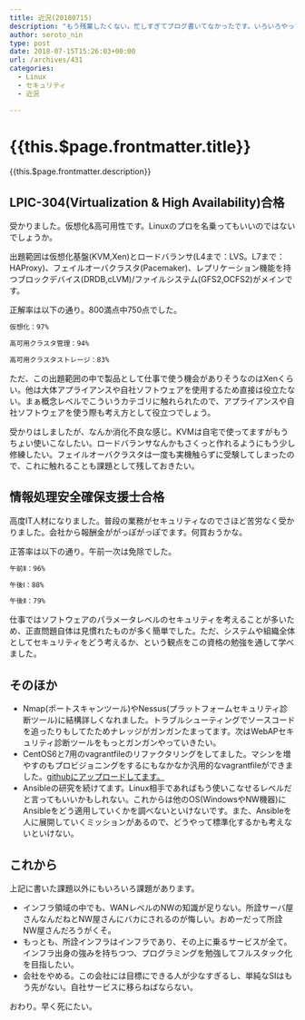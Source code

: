 ```yaml
---
title: 近況(20180715)
description: "もう残業したくない。忙しすぎてブログ書いてなかったです。いろいろやってたことのまとめ。"
author: seroto_nin
type: post
date: 2018-07-15T15:26:03+00:00
url: /archives/431
categories:
  - Linux
  - セキュリティ
  - 近況

---
```

# {{this.$page.frontmatter.title}}

<CategoriesAndDate/>

{{this.$page.frontmatter.description}}

<!--more-->

## LPIC-304(Virtualization & High Availability)合格

受かりました。仮想化&高可用性です。Linuxのプロを名乗ってもいいのではないでしょうか。

出題範囲は仮想化基盤(KVM,Xen)とロードバランサ(L4まで：LVS。L7まで：HAProxy)、フェイルオーバクラスタ(Pacemaker)、レプリケーション機能を持つブロックデバイス(DRDB,cLVM)/ファイルシステム(GFS2,OCFS2)がメインです。

正解率は以下の通り。800満点中750点でした。

```bash
仮想化：97%

高可用クラスタ管理：94%

高可用クラスタストレージ：83%
```

ただ、この出題範囲の中で製品として仕事で使う機会がありそうなのはXenくらい。他は大体アプライアンスや自社ソフトウェアを使用するため直接は役立たない。まぁ概念レベルでこういうカテゴリに触れられたので、アプライアンスや自社ソフトウェアを使う際も考え方として役立つでしょう。

受かりはしましたが、なんか消化不良な感じ。KVMは自宅で使ってますがもうちょい使いこなしたい。ロードバランサなんかもさくっと作れるようにもう少し修練したい。フェイルオーバクラスタは一度も実機触らずに受験してしまったので、これに触れることも課題として残しておきたい。

## 情報処理安全確保支援士合格

高度IT人材になりました。普段の業務がセキュリティなのでさほど苦労なく受かりました。会社から報酬金ががっぽがっぽでます。何買おうかな。

正答率は以下の通り。午前一次は免除でした。

```bash
午前Ⅱ：96%

午後Ⅰ：88%

午後Ⅱ：79%
```

仕事ではソフトウェアのパラメータレベルのセキュリティを考えることが多いため、正直問題自体は見慣れたものが多く簡単でした。ただ、システムや組織全体としてセキュリティをどう考えるか、という観点をこの資格の勉強を通して学べました。

## そのほか

* Nmap(ポートスキャンツール)やNessus(プラットフォームセキュリティ診断ツール)に結構詳しくなれました。トラブルシューティングでソースコードを追ったりもしてたためナレッジがガンガンたまってます。次はWebAPセキュリティ診断ツールをもっとガンガンやっていきたい。
* CentOS6と7用のvagrantfileのリファクタリングをしてました。マシンを増やすのもプロビジョニングをするにもなかなか汎用的なvagrantfileができました。[githubにアップロードしてます。][1]
* Ansibleの研究を続けてます。Linux相手であればもう使いこなせるレベルだと言ってもいいかもしれない。これからは他のOS(WindowsやNW機器)にAnsibleをどう適用していくかを調べないといけないです。また、Ansibleを人に展開していくミッションがあるので、どうやって標準化するかも考えないといけない。

## これから

上記に書いた課題以外にもいろいろ課題があります。

* インフラ領域の中でも、WANレベルのNWの知識が足りない。所詮サーバ屋さんなんだねとNW屋さんにバカにされるのが悔しい。おめーだって所詮NW屋さんだろうがくそ。
* もっとも、所詮インフラはインフラであり、その上に乗るサービスが全て。インフラ出身の強みを持ちつつ、プログラミングを勉強してフルスタック化を目指したい。
* 会社をやめる。この会社には目標にできる人が少なすぎるし、単純なSIはもう先がない。自社サービスに移らねばならない。

おわり。早く死にたい。

 [1]: https://github.com/uda-cha/VagrantFiles
